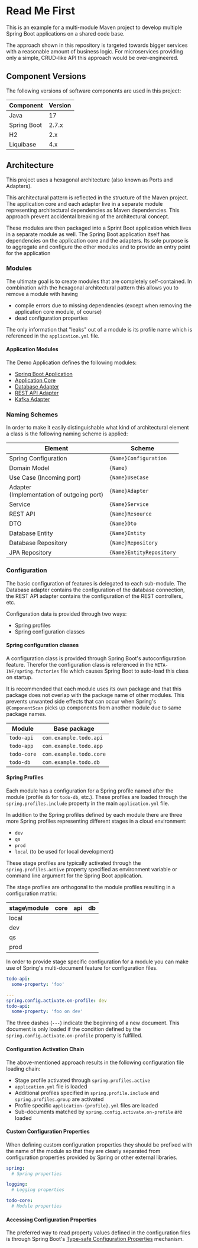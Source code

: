 # Read Me First

This is an example for a multi-module Maven project to develop multiple Spring Boot applications on a shared code base.

The approach shown in this repository is targeted towards bigger services with a reasonable amount of business logic.
For microservices providing only a simple, CRUD-like API this approach would be over-engineered.

## Component Versions

The following versions of software components are used in this project:

| Component   | Version |
|-------------|---------|
| Java        | 17      |
| Spring Boot | 2.7.x   |
| H2          | 2.x     |
| Liquibase   | 4.x     |

## Architecture

This project uses a hexagonal architecture (also known as Ports and Adapters).

This architectural pattern is reflected in the structure of the Maven project.
The application core and each adapter live in a separate module representing architectural dependencies as Maven
dependencies.
This approach prevent accidental breaking of the architectural concept.

These modules are then packaged into a Sprint Boot application which lives in a separate module as well.
The Spring Boot application itself has dependencies on the application core and the adapters.
Its sole purpose is to aggregate and configure the other modules and to provide an entry point for the application

### Modules

The ultimate goal is to create modules that are completely self-contained.
In combination with the hexagonal architectural pattern this allows you to remove a module with having

- compile errors due to missing dependencies (except when removing the application core module, of course)
- dead configuration properties

The only information that "leaks" out of a module is its profile name which is referenced in the `application.yml` file.

#### Application Modules

The Demo Application defines the following modules:

- [Spring Boot Application](./todo-app)
- [Application Core](./todo-core)
- [Database Adapter](./todo-db)
- [REST API Adapter](./todo-api)
- [Kafka Adapter](./todo-kafka)

### Naming Schemes

In order to make it easily distinguishable what kind of architectural element a class is the following naming scheme is
applied:

| Element                                        | Scheme                   |
|------------------------------------------------|--------------------------|
| Spring Configuration                           | `{Name}Configuration`    |
| Domain Model                                   | `{Name}`                 |
| Use Case (Incoming port)                       | `{Name}UseCase`          |
| Adapter <br> (Implementation of outgoing port) | `{Name}Adapter`          |
| Service                                        | `{Name}Service`          |
| REST API                                       | `{Name}Resource`         |
| DTO                                            | `{Name}Dto`              |
| Database Entity                                | `{Name}Entity`           |
| Database Repository                            | `{Name}Repository`       |
| JPA Repository                                 | `{Name}EntityRepository` |

### Configuration

The basic configuration of features is delegated to each sub-module.
The Database adapter contains the configuration of the database connection,
the REST API adapter contains the configuration of the REST controllers, etc.

Configuration data is provided through two ways:

- Spring profiles
- Spring configuration classes

#### Spring configuration classes

A configuration class is provided through Spring Boot's autoconfiguration feature.
Therefor the configuration class is referenced in the `META-INF/spring.factories` file which causes Spring Boot to
auto-load this class on startup.

It is recommended that each module uses its own package and that this package does not overlap with the package name of
other modules. This prevents unwanted side effects that can occur when Spring's `@ComponentScan` picks up components
from
another module due to same package names.

| Module      | Base package            |
|-------------|-------------------------|
| `todo-api`  | `com.example.todo.api`  |
| `todo-app`  | `com.example.todo.app`  |
| `todo-core` | `com.example.todo.core` |
| `todo-db`   | `com.example.todo.db`   |

#### Spring Profiles

Each module has a configuration for a Spring profile named after the module (profile `db` for `todo-db`, etc.).
These profiles are loaded through the `spring.profiles.include` property in the main `application.yml` file.

In addition to the Spring profiles defined by each module there are three more Spring profiles representing different
stages in a cloud environment:

- `dev`
- `qs`
- `prod`
- `local` (to be used for local development)

These stage profiles are typically activated through the `spring.profiles.active` property specified as environment
variable or command line argument for the Spring Boot application.

The stage profiles are orthogonal to the module profiles resulting in a configuration matrix:

| stage\module | core | api | db  |
|--------------|------|-----|-----|
| local        |      |     |     |
| dev          |      |     |     |
| qs           |      |     |     |
| prod         |      |     |     |

In order to provide stage specific configuration for a module you can make use of Spring's multi-document feature for
configuration files.

```yaml
todo-api:
  some-property: 'foo'

---
spring.config.activate.on-profile: dev
todo-api:
  some-property: 'foo on dev'
```

The three dashes (`---`) indicate the beginning of a new document. This document is only loaded if the condition defined
by the `spring.config.activate.on-profile` property is fulfilled.

#### Configuration Activation Chain

The above-mentioned approach results in the following configuration file loading chain:

- Stage profile activated through `spring.profiles.active`
- `application.yml` file is loaded
- Additional profiles specified in `spring.profile.include` and `spring.profiles.group` are activated
- Profile specific `application-{profile}.yml` files are loaded
- Sub-documents matched by `spring.config.activate.on-profile` are loaded

#### Custom Configuration Properties

When defining custom configuration properties they should be prefixed with the name of the module so that they are
clearly separated from configuration properties provided by Spring or other external libraries.

```yaml
spring:
  # Spring properties

logging:
  # Logging properties

todo-core:
  # Module properties
```

#### Accessing Configuration Properties

The preferred way to read property values defined in the configuration files is through Spring Boot's
[Type-safe Configuration Properties](https://docs.spring.io/spring-boot/docs/current/reference/html/features.html#features.external-config.typesafe-configuration-properties)
mechanism.
